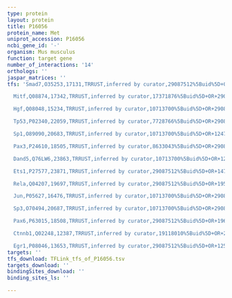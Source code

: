 ```yaml
---
type: protein
layout: protein
title: P16056
protein_name: Met
uniprot_accession: P16056
ncbi_gene_id: '-'
organism: Mus musculus
function: target gene
number_of_interactions: '14'
orthologs: ''
jaspar_matrices: ''
tfs: 'Smad7,O35253,17131,TRRUST,inferred by curator,29087512%5Buid%5D+OR+15339794%5Buid%5D,Yes

  Mitf,Q08874,17342,TRRUST,inferred by curator,17371876%5Buid%5D+OR+29087512%5Buid%5D,Yes

  Hgf,Q08048,15234,TRRUST,inferred by curator,10713700%5Buid%5D+OR+29087512%5Buid%5D,Yes

  Tp53,P02340,22059,TRRUST,inferred by curator,7728766%5Buid%5D+OR+29087512%5Buid%5D+OR+21831840%5Buid%5D,Yes

  Sp1,O89090,20683,TRRUST,inferred by curator,10713700%5Buid%5D+OR+12473536%5Buid%5D+OR+29087512%5Buid%5D+OR+12569082%5Buid%5D+OR+21831840%5Buid%5D,Yes

  Pax3,P24610,18505,TRRUST,inferred by curator,8633043%5Buid%5D+OR+29087512%5Buid%5D+OR+9464541%5Buid%5D,Yes

  Dand5,Q76LW6,23863,TRRUST,inferred by curator,10713700%5Buid%5D+OR+12473536%5Buid%5D+OR+29087512%5Buid%5D+OR+12569082%5Buid%5D+OR+21831840%5Buid%5D,Yes

  Ets1,P27577,23871,TRRUST,inferred by curator,29087512%5Buid%5D+OR+14760865%5Buid%5D,Yes

  Rela,Q04207,19697,TRRUST,inferred by curator,29087512%5Buid%5D+OR+19530226%5Buid%5D,Yes

  Jun,P05627,16476,TRRUST,inferred by curator,10713700%5Buid%5D+OR+29087512%5Buid%5D,Yes

  Sp3,O70494,20687,TRRUST,inferred by curator,10713700%5Buid%5D+OR+29087512%5Buid%5D+OR+12473536%5Buid%5D,Yes

  Pax6,P63015,18508,TRRUST,inferred by curator,29087512%5Buid%5D+OR+19651775%5Buid%5D,Yes

  Ctnnb1,Q02248,12387,TRRUST,inferred by curator,19118010%5Buid%5D+OR+29087512%5Buid%5D,Yes

  Egr1,P08046,13653,TRRUST,inferred by curator,29087512%5Buid%5D+OR+12569082%5Buid%5D,Yes'
targets: ''
tfs_download: TFLink_tfs_of_P16056.tsv
targets_download: ''
bindingSites_download: ''
binding_sites_ls: ''

---
```


